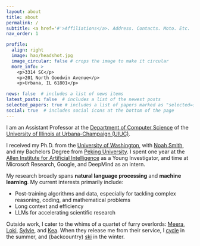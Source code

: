 ```yaml
---
layout: about
title: about
permalink: /
subtitle: <a href='#'>Affiliations</a>. Address. Contacts. Moto. Etc.
nav_order: 1

profile:
  align: right
  image: hao/headshot.jpg
  image_circular: false # crops the image to make it circular
  more_info: >
    <p>3314 SC</p>
    <p>201 North Goodwin Avenue</p>
    <p>Urbana, IL 61801</p>

news: false  # includes a list of news items
latest_posts: false  # includes a list of the newest posts
selected_papers: true # includes a list of papers marked as "selected={true}"
social: true  # includes social icons at the bottom of the page
---
```



I am an Assistant Professor at the [Department of Computer Science](https://cs.illinois.edu/) of the [University of Illinois at Urbana-Champaign (UIUC)](https://illinois.edu/).

I received my Ph.D. from the [University of Washington](https://www.washington.edu/), with [Noah Smith](https://nasmith.github.io/), and my Bachelors Degree from [Peking University](https://english.pku.edu.cn/). I spent one year at the [Allen Institute for Artificial Intelligence](https://allenai.org/) as a Young Investigator, and time at Microsoft Research, Google, and DeepMind as an intern.

My research broadly spans **natural language processing** and **machine learning**. My current interests primarily include:
- Post-training algorithms and data, especially for tackling complex reasoning, coding, and mathematical problems
- Long context and efficiency
- LLMs for accelerating scientific research


Outside work, I cater to the whims of a quartet of furry overlords: [Meera](../assets/img/pets/meera.jpg), [Loki](../assets/img/pets/loki.jpg), [Sylvie](../assets/img/pets/sylvie.jpg), and [Kea](../assets/img/pets/kea.JPG).
When they release me from their service, I [cycle](../assets/img/fun/stp.jpeg) in the summer, and (backcountry) [ski](../assets/img/fun/alta.jpeg) in the winter.
